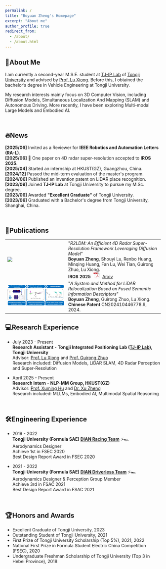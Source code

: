```yaml
---
permalink: /
title: "Boyuan Zheng's Homepage"
excerpt: "About me"
author_profile: true
redirect_from: 
  - /about/
  - /about.html
---
```


## 💫About Me

I am currently a second-year M.S.E. student at [TJ-IP Lab](https://github.com/TJ-IPLab/) of [Tongji University](https://www.tongji.edu.cn/) and advised by [Prof. Lu Xiong](https://auto.tongji.edu.cn/info/1146/6330.htm). Before this, I obtained the bachelor’s degree in Vehicle Engineering at Tongji University.

My research interests mainly focus on 3D Computer Vision, including Diffusion Models, Simultaneous Localization And Mapping (SLAM) and Autonomous Driving. More recently, I have been exploring Multi-modal Large Models and Embodied AI.

&nbsp;


## 🔥News

**[2025/06]**  Invited as a Reviewer for **IEEE Robotics and Automation Letters (RA-L)**.    
**[2025/06]**  🎉 One paper on 4D radar super-resolution accepted to **IROS 2025**.        
**[2025/04]**  Started an internship at HKUST(GZ), Guangzhou, China.    
**[2024/12]**  Passed the mid-term evaluation of the master's program.    
**[2024/06]**  Published an invention patent on LiDAR place recognition.    
**[2023/09]**  Joined **TJ-IP Lab** at Tongji University to pursue my M.Sc. degree.    
**[2023/06]**  Awarded **"Excellent Graduate"** of Tongji University.    
**[2023/06]**  Graduated with a Bachelor's degree from Tongji University, Shanghai, China.    
 
&nbsp;

<!--  **[2025/06] [IROS 2025]** We proposed a novel diffusion-based framework for sparse 4D radar point cloud super-resolution, outperforming **state-of-the-art** baselines in 4D radar point cloud super-resolution and achieving up to **31.7%** improvement in point cloud registration recall rate and **24.9%** improvement in object detection accuracy. [[paper](https://arxiv.org/pdf/2503.17097v2)]   -->
 
<!--  One paper was submitted to IROS 2025. [[slides]] -->
<!-- **[2024/12]** Invited Talk at Princeton University. [[slides]](../files/Talk_princeton_zehan.pdf)    -->
<!-- **[2024/12]** Invited as a Reviewer for ICML. -->
<!-- &nbsp;   -->

## 📝Publications 
<!--<div class='paper-box'><div class='paper-box-image'><img src='..\static\images\LiDAR4D\dynamic_scene.png' alt="lidar4d" width="100%"> -->
<!--</div><div class='paper-box-text' markdown="1"> -->
<!--**LiDAR4D: Dynamic Neural Fields for Novel Space-time View LiDAR Synthesis**   --> 
<!--**Zehan Zheng**, Fan Lu, Weiyi Xue, Guang Chen, Changjun Jiang.    -->
<!--**CVPR**, 2024   -->
<!--**[[Paper]](https://arxiv.org/abs/2404.02742) &#124; [[Code]](https://github.com/ispc-lab/LiDAR4D) &#124; [[Project Page]] --><!--(https://dyfcalid.github.io/LiDAR4D) &#124; [[Video]](https://www.youtube.com/watch?v=E6XyG3A3EZ8) &#124; [[Talk]]--><!--(https://www.bilibili.com/video/BV1Uy411Y766/?t=10870) &#124; [[Slides]]--><!--(https://drive.google.com/file/d/1Q6yTVGoBf_nfWR4rW9RcSGlxRMufmSXc/view?usp=sharing) &#124; [[Poster]]--><!--(https://drive.google.com/file/d/13cf0rSjCjGRyBsYOcQSa6Qf1Oe1a5QCy/view?usp=sharing)**   --><!--
Differentiable LiDAR-only framework for novel space-time LiDAR view synthesis, which reconstructs dynamic driving scenarios and --><!--generates realistic LiDAR point clouds end-to-end. It also supports simulation in the dynamic scene.  -->

<!--<div class='paper-box'><div class='paper-box-image'><img src='../images/LPR.png' alt="lidarpr" width="50%">   -->
<!--</div><div class='paper-box-text' markdown="1">   -->
<!--**A System and Method for LiDAR Relocalization Based on Fused Semantic Information Descriptors**      -->
<!--**Boyuan Zheng**, Guirong Zhuo, Lu Xiong.      -->
<!--A GNSS-free LiDAR localization solution comprising place recognition and metric localization modules. The system enhances matching success rates by generating virtual point   --><!--clouds and descriptors, achieving indoor localization accuracy within 10 cm.    -->

<!--</div> <img src="../images/R2LDM.gif" width="800" /> -->
<!--</div>  -->

<table style="border: none; border-collapse: collapse;">


<tr style="border-collapse: separate; border-spacing:none;">
  <td style="border-collapse: collapse; border: none;">
    <img src="https://raw.githubusercontent.com/NathanDrake67/zhengby.github.io/master/images/R2LDM.gif" width="600" />
  </td>
  <td style="border-collapse: collapse; border: none;">     
    "<i>R2LDM: An Efficient 4D Radar Super-Resolution Framework Leveraging Diffusion Model</i>"<br>   
    <b>Boyuan Zheng</b>, Shouyi Lu, Renbo Huang, Minqing Huang, Fan Lu, Wei Tian, Guirong Zhuo, Lu Xiong.<br>
    <b> IROS 2025</b>
    <img src="https://raw.githubusercontent.com/mingsun-tse/mingsun-tse.github.io/master/images/pdf_icon.png" width="20" height="20" hspace="5">
    <span><a href="https://arxiv.org/pdf/2503.17097">Arxiv</a></span><br>
  </td>
</tr>

<tr style="border-collapse: separate; border-spacing:none;">
  <td style="border-collapse: collapse; border: none;">
    <img src="https://raw.githubusercontent.com/NathanDrake67/zhengby.github.io/master/images/LPR.png" width="600" />
  </td>
  <td style="border-collapse: collapse; border: none;">     
    "<i>A System and Method for LiDAR Relocalization Based on Fused Semantic Information Descriptors</i>"<br>   
    <b>Boyuan Zheng</b>, Guirong Zhuo, Lu Xiong.<br>
    <b>Chinese Patent </b> CN202410446778.9, 2024.<br>

  </td>
</tr>

</table>

<!--    <img src="https://raw.githubusercontent.com/mingsun-tse/mingsun-tse.github.io/master/images/pdf_icon.png" width="20" height="20" hspace="5">    -->
<!--    <span><a href="https://arxiv.org/abs/2301.05219">Arxiv</a></span><br>    -->
<!--    <img src="https://raw.githubusercontent.com/mingsun-tse/mingsun-tse.github.io/master/images/github_icon.png" width="20" height="20" hspace="5">    -->
<!--    <span><a href="https://github.com/MingSun-Tse/Why-the-State-of-Pruning-so-Confusing">Code</a></span><br>    -->


## 💻Research Experience
- July 2023 - Present  
  **Research Assistant** - **Tongji Integrated Positioning Lab ([TJ-IP Lab](https://github.com/TJ-IPLab/)), Tongji University**  
  Advisor: [Prof. Lu Xiong](https://auto.tongji.edu.cn/info/1146/6330.htm) and [Prof. Guirong Zhuo](https://auto.tongji.edu.cn/info/1180/6595.htm)         
  Research included: Diffusion Models, LiDAR SLAM, 4D Radar Perception and Super-Resolution

- April 2025 - Present  
  **Research Intern** - **NLP-MM Group, HKUST(GZ)**  
  Advisor: [Prof. Xuming Hu](https://xuminghu.github.io/) and [Dr. Xu Zheng](https://zhengxujosh.github.io/)    
  Research included: MLLMs, Embodied AI, Multimodal Spatial Reasoning 
  
&nbsp;

## 🛠️Engineering Experience
- 2019 - 2022  
  **Tongji University (Formula SAE) [DIAN Racing Team](http://www.dianracing.com/)** ⚡🏎️   
  Aerodynamics Designer  
  Achieve 1st in FSEC 2020  
  Best Design Report Award in FSEC 2020  

- 2021 - 2022  
**Tongji University (Formula SAE) [DIAN Driverless Team](http://www.dianracing.com/)** ⚡🏎️   
  Aerodynamics Designer & Perception Group Member  
  Achieve 3rd in FSAC 2021  
  Best Design Report Award in FSAC 2021 

&nbsp;   

## 🏆Honors and Awards
- Excellent Graduate of Tongji University, 2023
- Outstanding Student of Tongji University, 2021
- First Prize of Tongji University Scholarship (Top 5%), 2021, 2022
- National First Prize in Formula Student Electric China Competition (FSEC), 2020
- Undergraduate Freshman Scholarship of Tongji University (Top 3 in Hebei Province), 2018  

&nbsp;  
